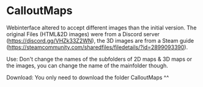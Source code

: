 # CalloutMaps
Webinterface altered to accept different images than the initial version. 
The original Files (HTML&2D images) were from a Discord server (https://discord.gg/VHZk33Z2WN), 
the 3D images are from a Steam guide (https://steamcommunity.com/sharedfiles/filedetails/?id=2899093390). 

Use:
Don't change the names of the subfolders of 2D maps & 3D maps or the images, you can change the name of the mainfolder though. 

Download:
You only need to download the folder CalloutMaps ^^
